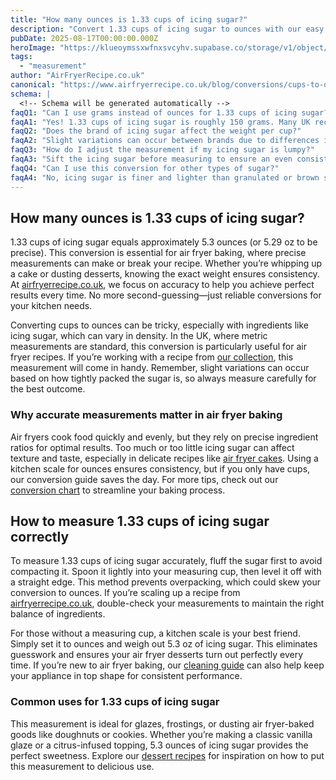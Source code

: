 ```yaml
---
title: "How many ounces is 1.33 cups of icing sugar?"
description: "Convert 1.33 cups of icing sugar to ounces with our easy guide. Perfect for air fryer baking—get accurate measurements in seconds!"
pubDate: 2025-08-17T00:00:00.000Z
heroImage: "https://klueoymssxwfnxsvcyhv.supabase.co/storage/v1/object/public/Shmucket/how-many-ounces-is-1-33-cups-of-icing-sugar.webp"
tags:
  - "measurement"
author: "AirFryerRecipe.co.uk"
canonical: "https://www.airfryerrecipe.co.uk/blog/conversions/cups-to-ounces/how-many-ounces-is-1-33-cups-of-icing-sugar"
schema: |
  <!-- Schema will be generated automatically -->
faqQ1: "Can I use grams instead of ounces for 1.33 cups of icing sugar?"
faqA1: "Yes! 1.33 cups of icing sugar is roughly 150 grams. Many UK recipes use grams for precision, so if you prefer metric measurements, this conversion will work perfectly for your air fryer baking."
faqQ2: "Does the brand of icing sugar affect the weight per cup?"
faqA2: "Slight variations can occur between brands due to differences in texture and density. For the most accurate results, weigh your icing sugar in ounces or grams rather than relying solely on cup measurements."
faqQ3: "How do I adjust the measurement if my icing sugar is lumpy?"
faqA3: "Sift the icing sugar before measuring to ensure an even consistency. This prevents lumps from causing inaccurate measurements and helps achieve the correct weight in ounces for your recipe."
faqQ4: "Can I use this conversion for other types of sugar?"
faqA4: "No, icing sugar is finer and lighter than granulated or brown sugar. Always check specific conversions for other sugars, as their weights per cup will differ significantly."
---
```

<h2>How many ounces is 1.33 cups of icing sugar?</h2>  
<p>1.33 cups of icing sugar equals approximately 5.3 ounces (or 5.29 oz to be precise). This conversion is essential for air fryer baking, where precise measurements can make or break your recipe. Whether you’re whipping up a cake or dusting desserts, knowing the exact weight ensures consistency. At <a href=https://www.airfryerrecipe.co.uk>airfryerrecipe.co.uk</a>, we focus on accuracy to help you achieve perfect results every time. No more second-guessing—just reliable conversions for your kitchen needs.</p>  

<p>Converting cups to ounces can be tricky, especially with ingredients like icing sugar, which can vary in density. In the UK, where metric measurements are standard, this conversion is particularly useful for air fryer recipes. If you’re working with a recipe from <a href=https://www.airfryerrecipe.co.uk/recipes>our collection</a>, this measurement will come in handy. Remember, slight variations can occur based on how tightly packed the sugar is, so always measure carefully for the best outcome.</p>  

<h3>Why accurate measurements matter in air fryer baking</h3>  
<p>Air fryers cook food quickly and evenly, but they rely on precise ingredient ratios for optimal results. Too much or too little icing sugar can affect texture and taste, especially in delicate recipes like <a href=https://www.airfryerrecipe.co.uk/recipe-category/cakes>air fryer cakes</a>. Using a kitchen scale for ounces ensures consistency, but if you only have cups, our conversion guide saves the day. For more tips, check out our <a href=https://www.airfryerrecipe.co.uk/air-fryer-conversion-chart>conversion chart</a> to streamline your baking process.</p>  

<h2>How to measure 1.33 cups of icing sugar correctly</h2>  
<p>To measure 1.33 cups of icing sugar accurately, fluff the sugar first to avoid compacting it. Spoon it lightly into your measuring cup, then level it off with a straight edge. This method prevents overpacking, which could skew your conversion to ounces. If you’re scaling up a recipe from <a href=https://www.airfryerrecipe.co.uk>airfryerrecipe.co.uk</a>, double-check your measurements to maintain the right balance of ingredients.</p>  

<p>For those without a measuring cup, a kitchen scale is your best friend. Simply set it to ounces and weigh out 5.3 oz of icing sugar. This eliminates guesswork and ensures your air fryer desserts turn out perfectly every time. If you’re new to air fryer baking, our <a href=https://www.airfryerrecipe.co.uk/air-fryer-cleaner>cleaning guide</a> can also help keep your appliance in top shape for consistent performance.</p>  

<h3>Common uses for 1.33 cups of icing sugar</h3>  
<p>This measurement is ideal for glazes, frostings, or dusting air fryer-baked goods like doughnuts or cookies. Whether you’re making a classic vanilla glaze or a citrus-infused topping, 5.3 ounces of icing sugar provides the perfect sweetness. Explore our <a href=https://www.airfryerrecipe.co.uk/recipe-category/dessert>dessert recipes</a> for inspiration on how to put this measurement to delicious use.</p>

